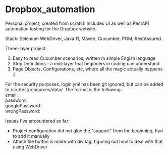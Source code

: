 # Dropbox_automation
Personal project, created from scratch
Includes UI as well as RestAPI automation testing for the Dropbox website.

Stack: Selenium WebDriver, Java 11, Maven, Cucumber, POM, RestAssured.

Three-layer project: 
1. Easy to read Cucumber scenarios, written in simple Engish language 
2. Step Definitions - a mid-layer that beginners in coding can understand
3. Page Objects, Configurations, etc, where all the magic actually happens :)

For the security purposes, login.yml has been git ignored, but can be added to /src/test/resources/data/.
The format is the following:<br>
email:<br>
password: <br>
googlePassword: <br>
wrongPassword:


Issues I've encountered so far:
- Project configuration did not glue the "support" from the beginning, had to add it manually
- Attach file button is made with div tag, figuring out how to deal with that using WebDriver
